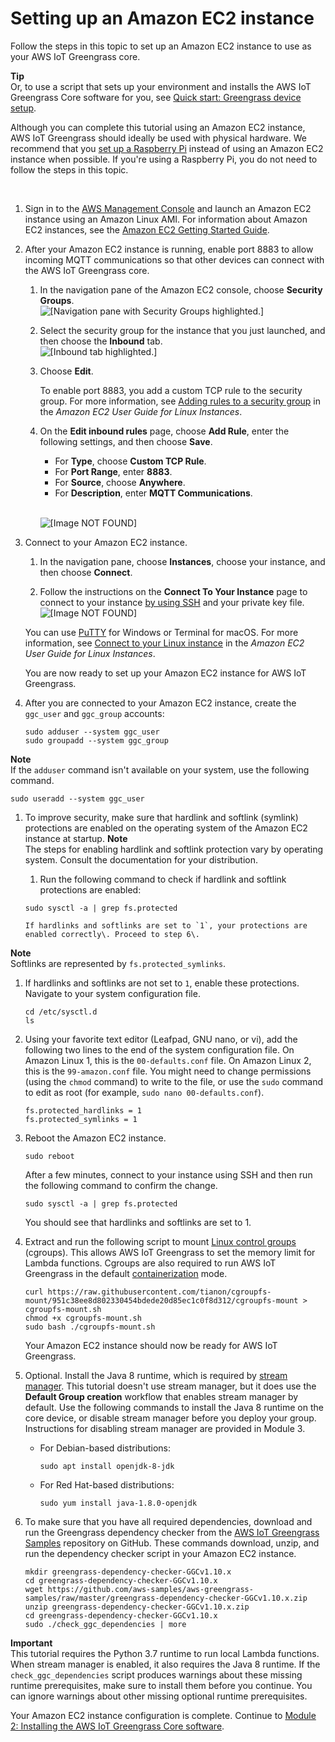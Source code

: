# Setting up an Amazon EC2 instance<a name="setup-filter.ec2"></a>

Follow the steps in this topic to set up an Amazon EC2 instance to use as your AWS IoT Greengrass core\.

**Tip**  
Or, to use a script that sets up your environment and installs the AWS IoT Greengrass Core software for you, see [Quick start: Greengrass device setup](quick-start.md)\.

 Although you can complete this tutorial using an Amazon EC2 instance, AWS IoT Greengrass should ideally be used with physical hardware\. We recommend that you [set up a Raspberry Pi](setup-filter.rpi.md) instead of using an Amazon EC2 instance when possible\. If you're using a Raspberry Pi, you do not need to follow the steps in this topic\. 

 

1. Sign in to the [AWS Management Console](https://console.aws.amazon.com/) and launch an Amazon EC2 instance using an Amazon Linux AMI\. For information about Amazon EC2 instances, see the [Amazon EC2 Getting Started Guide](https://docs.aws.amazon.com/AWSEC2/latest/GettingStartedGuide/)\.

1. After your Amazon EC2 instance is running, enable port 8883 to allow incoming MQTT communications so that other devices can connect with the AWS IoT Greengrass core\.

   1. In the navigation pane of the Amazon EC2 console, choose **Security Groups**\.  
![\[Navigation pane with Security Groups highlighted.\]](http://docs.aws.amazon.com/greengrass/latest/developerguide/images/gg-get-started-002.6.1.png)

   1. Select the security group for the instance that you just launched, and then choose the **Inbound** tab\.  
![\[Inbound tab highlighted.\]](http://docs.aws.amazon.com/greengrass/latest/developerguide/images/gg-get-started-002.6.2.png)

   1. Choose **Edit**\.

      To enable port 8883, you add a custom TCP rule to the security group\. For more information, see [ Adding rules to a security group](https://docs.aws.amazon.com/AWSEC2/latest/UserGuide/using-network-security.html#adding-security-group-rule) in the *Amazon EC2 User Guide for Linux Instances*\.

   1. On the **Edit inbound rules** page, choose **Add Rule**, enter the following settings, and then choose **Save**\.
      + For **Type**, choose **Custom TCP Rule**\.
      + For **Port Range**, enter **8883**\.
      + For **Source**, choose **Anywhere**\.
      + For **Description**, enter **MQTT Communications**\.

         
![\[Image NOT FOUND\]](http://docs.aws.amazon.com/greengrass/latest/developerguide/images/gg-get-started-002.6.3.png)

1. Connect to your Amazon EC2 instance\.

   1. In the navigation pane, choose **Instances**, choose your instance, and then choose **Connect**\.

   1. Follow the instructions on the **Connect To Your Instance** page to connect to your instance [ by using SSH](https://docs.aws.amazon.com/AWSEC2/latest/UserGuide/AccessingInstancesLinux.html) and your private key file\.  
![\[Image NOT FOUND\]](http://docs.aws.amazon.com/greengrass/latest/developerguide/images/gg-get-started-002.6.4.png)

   You can use [PuTTY](https://docs.aws.amazon.com/AWSEC2/latest/UserGuide/putty.html) for Windows or Terminal for macOS\. For more information, see [ Connect to your Linux instance](https://docs.aws.amazon.com/AWSEC2/latest/UserGuide/AccessingInstances.html) in the *Amazon EC2 User Guide for Linux Instances*\.

   You are now ready to set up your Amazon EC2 instance for AWS IoT Greengrass\.

1. After you are connected to your Amazon EC2 instance, create the `ggc_user` and `ggc_group` accounts:

   ```
   sudo adduser --system ggc_user
   sudo groupadd --system ggc_group
   ```
**Note**  
If the `adduser` command isn't available on your system, use the following command\.  

   ```
   sudo useradd --system ggc_user
   ```

1. To improve security, make sure that hardlink and softlink \(symlink\) protections are enabled on the operating system of the Amazon EC2 instance at startup\.
**Note**  
 The steps for enabling hardlink and softlink protection vary by operating system\. Consult the documentation for your distribution\. 

   1.  Run the following command to check if hardlink and softlink protections are enabled: 

      ```
      sudo sysctl -a | grep fs.protected
      ```

       If hardlinks and softlinks are set to `1`, your protections are enabled correctly\. Proceed to step 6\. 
**Note**  
Softlinks are represented by `fs.protected_symlinks`\.

   1. If hardlinks and softlinks are not set to `1`, enable these protections\. Navigate to your system configuration file\. 

      ```
      cd /etc/sysctl.d
      ls
      ```

   1. Using your favorite text editor \(Leafpad, GNU nano, or vi\), add the following two lines to the end of the system configuration file\. On Amazon Linux 1, this is the `00-defaults.conf` file\. On Amazon Linux 2, this is the `99-amazon.conf` file\. You might need to change permissions \(using the `chmod` command\) to write to the file, or use the `sudo` command to edit as root \(for example, `sudo nano 00-defaults.conf`\)\.

      ```
      fs.protected_hardlinks = 1
      fs.protected_symlinks = 1
      ```

   1. Reboot the Amazon EC2 instance\.

      ```
      sudo reboot
      ```

      After a few minutes, connect to your instance using SSH and then run the following command to confirm the change\.

      ```
      sudo sysctl -a | grep fs.protected
      ```

      You should see that hardlinks and softlinks are set to 1\.

1. Extract and run the following script to mount [Linux control groups](https://access.redhat.com/documentation/en-us/red_hat_enterprise_linux/6/html/resource_management_guide/ch01) \(cgroups\)\. This allows AWS IoT Greengrass to set the memory limit for Lambda functions\. Cgroups are also required to run AWS IoT Greengrass in the default [containerization](lambda-group-config.md#lambda-containerization-considerations) mode\.

   ```
   curl https://raw.githubusercontent.com/tianon/cgroupfs-mount/951c38ee8d802330454bdede20d85ec1c0f8d312/cgroupfs-mount > cgroupfs-mount.sh
   chmod +x cgroupfs-mount.sh 
   sudo bash ./cgroupfs-mount.sh
   ```

   Your Amazon EC2 instance should now be ready for AWS IoT Greengrass\.

1. <a name="install-java-8-runtime"></a>Optional\. Install the Java 8 runtime, which is required by [stream manager](stream-manager.md)\. This tutorial doesn't use stream manager, but it does use the **Default Group creation** workflow that enables stream manager by default\. Use the following commands to install the Java 8 runtime on the core device, or disable stream manager before you deploy your group\. Instructions for disabling stream manager are provided in Module 3\.
   + For Debian\-based distributions:

     ```
     sudo apt install openjdk-8-jdk
     ```
   + For Red Hat\-based distributions:

     ```
     sudo yum install java-1.8.0-openjdk
     ```

1. To make sure that you have all required dependencies, download and run the Greengrass dependency checker from the [AWS IoT Greengrass Samples](https://github.com/aws-samples/aws-greengrass-samples) repository on GitHub\. These commands download, unzip, and run the dependency checker script in your Amazon EC2 instance\.

   ```
   mkdir greengrass-dependency-checker-GGCv1.10.x
   cd greengrass-dependency-checker-GGCv1.10.x
   wget https://github.com/aws-samples/aws-greengrass-samples/raw/master/greengrass-dependency-checker-GGCv1.10.x.zip
   unzip greengrass-dependency-checker-GGCv1.10.x.zip
   cd greengrass-dependency-checker-GGCv1.10.x
   sudo ./check_ggc_dependencies | more
   ```
**Important**  
<a name="lambda-runtime-prereqs"></a>This tutorial requires the Python 3\.7 runtime to run local Lambda functions\. When stream manager is enabled, it also requires the Java 8 runtime\. If the `check_ggc_dependencies` script produces warnings about these missing runtime prerequisites, make sure to install them before you continue\. You can ignore warnings about other missing optional runtime prerequisites\.

Your Amazon EC2 instance configuration is complete\. Continue to [Module 2: Installing the AWS IoT Greengrass Core software](module2.md)\.